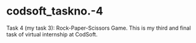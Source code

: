 # codsoft_taskno.-4
Task 4 (my task 3): Rock-Paper-Scissors Game. This is my third and final task of virtual internship at CodSoft.
